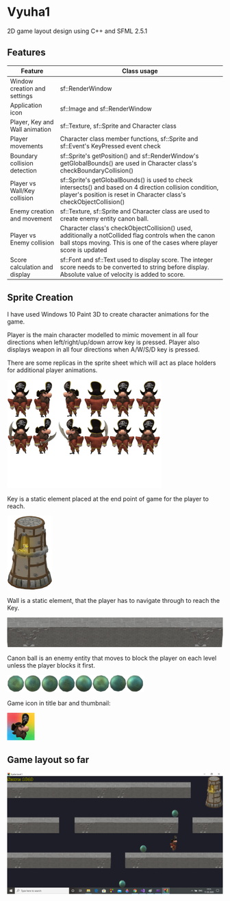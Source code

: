 # Vyuha1
2D game layout design using C++ and SFML 2.5.1

## Features
| Feature | Class usage |
| --- | --- |
| Window creation and settings | sf::RenderWindow |
| Application icon | sf::Image and sf::RenderWindow |
| Player, Key and Wall animation | sf::Texture, sf::Sprite and Character class |
| Player movements | Character class member functions, sf::Sprite and sf::Event's KeyPressed event check |
| Boundary collision detection | sf::Sprite's getPosition() and sf::RenderWindow's getGlobalBounds() are used in Character class's checkBoundaryCollision() |
| Player vs Wall/Key collision | sf::Sprite's getGlobalBounds() is used to check intersects() and based on 4 direction collision condition, player's position is reset in Character class's checkObjectCollision() |
| Enemy creation and movement | sf::Texture, sf::Sprite and Character class are used to create enemy entity canon ball. |
| Player vs Enemy collision | Character class's checkObjectCollision() used, additionally a notCollided flag controls when the canon ball stops moving. This is one of the cases where player score is updated |
| Score calculation and display | sf::Font and sf::Text used to display score. The integer score needs to be converted to string before display. Absolute value of velocity is added to score. |

## Sprite Creation
I have used Windows 10 Paint 3D to create character animations for the game.

Player is the main character modelled to mimic movement in all four directions when left/right/up/down arrow key is pressed. Player also displays weapon in all four directions when A/W/S/D key is pressed.

There are some replicas in the sprite sheet which will act as place holders for additional player animations.

![](pirate_sprite_sheet.png)

Key is a static element placed at the end point of game for the player to reach.

![](key.png)

Wall is a static element, that the player has to navigate through to reach the Key.

![](wall1.png)

Canon ball is an enemy entity that moves to block the player on each level unless the player blocks it first.

![](canonball_sprite_sheet.png)

Game icon in title bar and thumbnail:

![](pirateicon64.png)

## Game layout so far
![](screenshot_may11.png)
